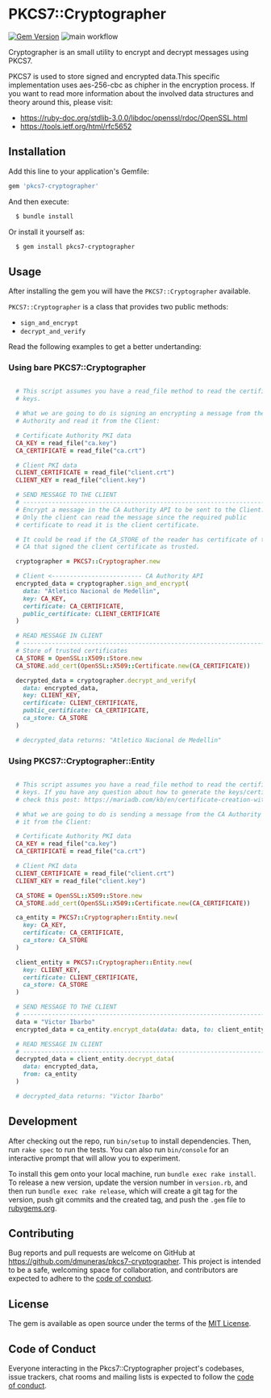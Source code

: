 # PKCS7::Cryptographer

[![Gem Version](https://badge.fury.io/rb/pkcs7-cryptographer.svg)](https://badge.fury.io/rb/pkcs7-cryptographer)
![main workflow](https://github.com/dmuneras/pkcs7-cryptographer/actions/workflows/main.yml/badge.svg)



Cryptographer is an small utility to encrypt and decrypt messages
using PKCS7.

PKCS7 is used to store signed and encrypted data.This specific implementation
uses aes-256-cbc as chipher in the encryption process. If you want to read more
information about the involved data structures and theory around this,
please visit:

- https://ruby-doc.org/stdlib-3.0.0/libdoc/openssl/rdoc/OpenSSL.html
- https://tools.ietf.org/html/rfc5652

## Installation

Add this line to your application's Gemfile:

```ruby
gem 'pkcs7-cryptographer'
```

And then execute:

```sh
  $ bundle install
```

Or install it yourself as:

```sh
  $ gem install pkcs7-cryptographer
```
## Usage

After installing the gem you will have the `PKCS7::Cryptographer` available.

`PKCS7::Cryptographer` is a class that provides two public methods:

- `sign_and_encrypt`
- `decrypt_and_verify`

Read the following examples to get a better undertanding:


### Using bare PKCS7::Cryptographer

```ruby

  # This script assumes you have a read_file method to read the certificates and
  # keys.

  # What we are going to do is signing an encrypting a message from the CA
  # Authority and read it from the Client:

  # Certificate Authority PKI data
  CA_KEY = read_file("ca.key")
  CA_CERTIFICATE = read_file("ca.crt")

  # Client PKI data
  CLIENT_CERTIFICATE = read_file("client.crt")
  CLIENT_KEY = read_file("client.key")

  # SEND MESSAGE TO THE CLIENT
  # ----------------------------------------------------------------------------
  # Encrypt a message in the CA Authority API to be sent to the Client.
  # Only the client can read the message since the required public
  # certificate to read it is the client certificate.

  # It could be read if the CA_STORE of the reader has certificate of the
  # CA that signed the client certificate as trusted.

  cryptographer = PKCS7::Cryptographer.new

  # Client <------------------------- CA Authority API
  encrypted_data = cryptographer.sign_and_encrypt(
    data: "Atletico Nacional de Medellin",
    key: CA_KEY,
    certificate: CA_CERTIFICATE,
    public_certificate: CLIENT_CERTIFICATE
  )

  # READ MESSAGE IN CLIENT
  # ----------------------------------------------------------------------------
  # Store of trusted certificates
  CA_STORE = OpenSSL::X509::Store.new
  CA_STORE.add_cert(OpenSSL::X509::Certificate.new(CA_CERTIFICATE))

  decrypted_data = cryptographer.decrypt_and_verify(
    data: encrypted_data,
    key: CLIENT_KEY,
    certificate: CLIENT_CERTIFICATE,
    public_certificate: CA_CERTIFICATE,
    ca_store: CA_STORE
  )

  # decrypted_data returns: "Atletico Nacional de Medellin"
```

### Using PKCS7::Cryptographer::Entity

```ruby

  # This script assumes you have a read_file method to read the certificates and
  # keys. If you have any question about how to generate the keys/certificates
  # check this post: https://mariadb.com/kb/en/certificate-creation-with-openssl/

  # What we are going to do is sending a message from the CA Authority and read
  # it from the Client:

  # Certificate Authority PKI data
  CA_KEY = read_file("ca.key")
  CA_CERTIFICATE = read_file("ca.crt")

  # Client PKI data
  CLIENT_CERTIFICATE = read_file("client.crt")
  CLIENT_KEY = read_file("client.key")

  CA_STORE = OpenSSL::X509::Store.new
  CA_STORE.add_cert(OpenSSL::X509::Certificate.new(CA_CERTIFICATE))

  ca_entity = PKCS7::Cryptographer::Entity.new(
    key: CA_KEY,
    certificate: CA_CERTIFICATE,
    ca_store: CA_STORE
  )

  client_entity = PKCS7::Cryptographer::Entity.new(
    key: CLIENT_KEY,
    certificate: CLIENT_CERTIFICATE,
    ca_store: CA_STORE
  )

  # SEND MESSAGE TO THE CLIENT
  # ----------------------------------------------------------------------------
  data = "Victor Ibarbo"
  encrypted_data = ca_entity.encrypt_data(data: data, to: client_entity)

  # READ MESSAGE IN CLIENT
  # ----------------------------------------------------------------------------
  decrypted_data = client_entity.decrypt_data(
    data: encrypted_data,
    from: ca_entity
  )

  # decrypted_data returns: "Victor Ibarbo"
```

## Development

After checking out the repo, run `bin/setup` to install dependencies. Then, run
`rake spec` to run the tests. You can also run `bin/console` for an interactive
prompt that will allow you to experiment.

To install this gem onto your local machine, run `bundle exec rake install`.
To release a new version, update the version number in `version.rb`, and then
run `bundle exec rake release`, which will create a git tag for the version,
push git commits and the created tag, and push the `.gem` file to
[rubygems.org](https://rubygems.org).

## Contributing

Bug reports and pull requests are welcome on GitHub at
https://github.com/dmuneras/pkcs7-cryptographer. This project is intended
to be a safe, welcoming space for collaboration, and contributors are expected
to adhere to the
[code of conduct](https://github.com/dmuneras/pkcs7-cryptographer/blob/master/CODE_OF_CONDUCT.md).

## License

The gem is available as open source under the terms of the
[MIT License](https://opensource.org/licenses/MIT).

## Code of Conduct

Everyone interacting in the Pkcs7::Cryptographer project's codebases, issue
trackers, chat rooms and mailing lists is expected to follow the
[code of conduct](https://github.com/dmuneras/pkcs7-cryptographer/blob/master/CODE_OF_CONDUCT.md).
